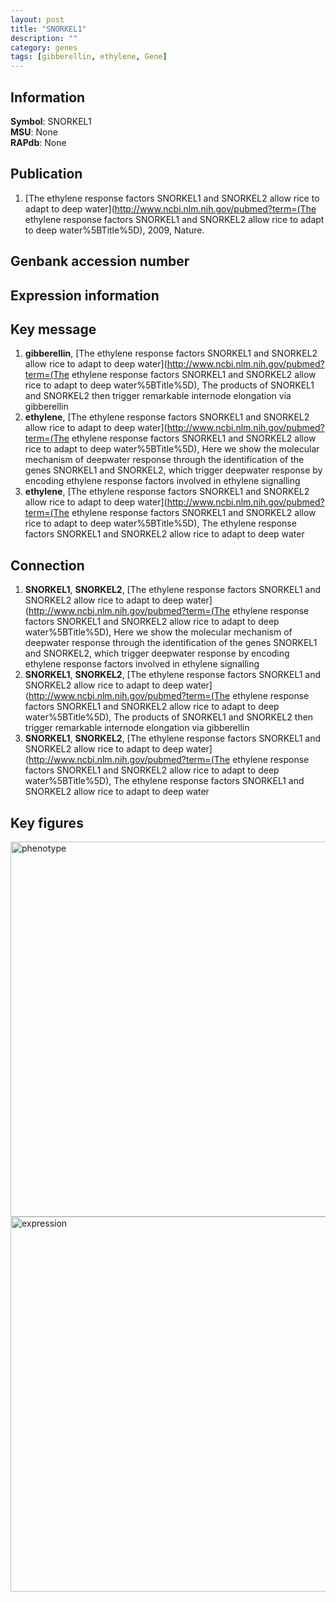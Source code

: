 ```yaml
---
layout: post
title: "SNORKEL1"
description: ""
category: genes
tags: [gibberellin, ethylene, Gene]
---
```


## Information
__Symbol__: SNORKEL1  
__MSU__: None  
__RAPdb__: None  

## Publication
1. [The ethylene response factors SNORKEL1 and SNORKEL2 allow rice to adapt to deep water](http://www.ncbi.nlm.nih.gov/pubmed?term=(The ethylene response factors SNORKEL1 and SNORKEL2 allow rice to adapt to deep water%5BTitle%5D), 2009, Nature.

## Genbank accession number

## Expression information

## Key message
1. __gibberellin__, [The ethylene response factors SNORKEL1 and SNORKEL2 allow rice to adapt to deep water](http://www.ncbi.nlm.nih.gov/pubmed?term=(The ethylene response factors SNORKEL1 and SNORKEL2 allow rice to adapt to deep water%5BTitle%5D),  The products of SNORKEL1 and SNORKEL2 then trigger remarkable internode elongation via gibberellin
2. __ethylene__, [The ethylene response factors SNORKEL1 and SNORKEL2 allow rice to adapt to deep water](http://www.ncbi.nlm.nih.gov/pubmed?term=(The ethylene response factors SNORKEL1 and SNORKEL2 allow rice to adapt to deep water%5BTitle%5D),  Here we show the molecular mechanism of deepwater response through the identification of the genes SNORKEL1 and SNORKEL2, which trigger deepwater response by encoding ethylene response factors involved in ethylene signalling
3. __ethylene__, [The ethylene response factors SNORKEL1 and SNORKEL2 allow rice to adapt to deep water](http://www.ncbi.nlm.nih.gov/pubmed?term=(The ethylene response factors SNORKEL1 and SNORKEL2 allow rice to adapt to deep water%5BTitle%5D), The ethylene response factors SNORKEL1 and SNORKEL2 allow rice to adapt to deep water

## Connection
1. __SNORKEL1__, __SNORKEL2__, [The ethylene response factors SNORKEL1 and SNORKEL2 allow rice to adapt to deep water](http://www.ncbi.nlm.nih.gov/pubmed?term=(The ethylene response factors SNORKEL1 and SNORKEL2 allow rice to adapt to deep water%5BTitle%5D),  Here we show the molecular mechanism of deepwater response through the identification of the genes SNORKEL1 and SNORKEL2, which trigger deepwater response by encoding ethylene response factors involved in ethylene signalling
2. __SNORKEL1__, __SNORKEL2__, [The ethylene response factors SNORKEL1 and SNORKEL2 allow rice to adapt to deep water](http://www.ncbi.nlm.nih.gov/pubmed?term=(The ethylene response factors SNORKEL1 and SNORKEL2 allow rice to adapt to deep water%5BTitle%5D),  The products of SNORKEL1 and SNORKEL2 then trigger remarkable internode elongation via gibberellin
3. __SNORKEL1__, __SNORKEL2__, [The ethylene response factors SNORKEL1 and SNORKEL2 allow rice to adapt to deep water](http://www.ncbi.nlm.nih.gov/pubmed?term=(The ethylene response factors SNORKEL1 and SNORKEL2 allow rice to adapt to deep water%5BTitle%5D), The ethylene response factors SNORKEL1 and SNORKEL2 allow rice to adapt to deep water

## Key figures
<img src="http://ricencode.github.io/images/SNORKEL1.pheno.png" alt="phenotype"  style="width: 600px;"/>

<img src="http://ricencode.github.io/images/SNORKEL1.exp.png" alt="expression"  style="width: 600px;"/>



